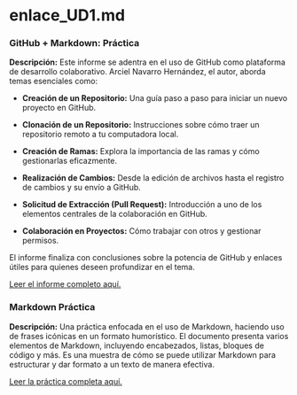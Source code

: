 # enlace_UD1.md

### GitHub + Markdown: Práctica

**Descripción:** Este informe se adentra en el uso de GitHub como plataforma de desarrollo colaborativo. Arciel Navarro Hernández, el autor, aborda temas esenciales como:

- **Creación de un Repositorio:** Una guía paso a paso para iniciar un nuevo proyecto en GitHub.
  
- **Clonación de un Repositorio:** Instrucciones sobre cómo traer un repositorio remoto a tu computadora local.
  
- **Creación de Ramas:** Explora la importancia de las ramas y cómo gestionarlas eficazmente.
  
- **Realización de Cambios:** Desde la edición de archivos hasta el registro de cambios y su envío a GitHub.
  
- **Solicitud de Extracción (Pull Request):** Introducción a uno de los elementos centrales de la colaboración en GitHub.
  
- **Colaboración en Proyectos:** Cómo trabajar con otros y gestionar permisos.
  
El informe finaliza con conclusiones sobre la potencia de GitHub y enlaces útiles para quienes deseen profundizar en el tema.

[Leer el informe completo aquí.](./GitHub%20+%20Markdown:%20Práctica/Readme.md)

### Markdown Práctica

**Descripción:** Una práctica enfocada en el uso de Markdown, haciendo uso de frases icónicas en un formato humorístico. El documento presenta varios elementos de Markdown, incluyendo encabezados, listas, bloques de código y más. Es una muestra de cómo se puede utilizar Markdown para estructurar y dar formato a un texto de manera efectiva.

[Leer la práctica completa aquí.](./Markdown%20Prácticas/markdownPráctica.md)
